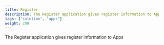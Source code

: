 ```yaml
---
title: Register
description: The Register application gives register information to Apps
tags: ["solution", "apps"]
weight: 200
---
```


The Register application gives register information to Apps

